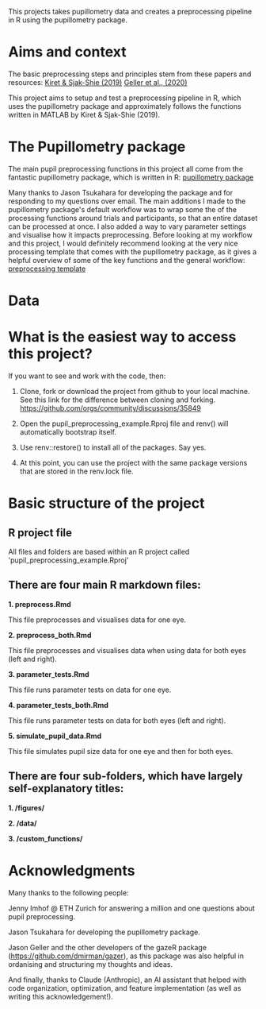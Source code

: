 This projects takes pupillometry data and creates a preprocessing pipeline in R using the pupillometry package.

# Aims and context #

The basic preprocessing steps and principles stem from these papers and resources:
[Kiret & Sjak-Shie (2019)](https://link.springer.com/article/10.3758/s13428-018-1075-y)
[Geller et al., (2020)](https://link.springer.com/article/10.3758/s13428-020-01374-8)

This project aims to setup and test a preprocessing pipeline in R, which uses the pupillometry package and approximately follows the functions written in MATLAB by Kiret & Sjak-Shie (2019).


# The Pupillometry package #

The main pupil preprocessing functions in this project all come from the fantastic pupillometry package, which is written in R:
[pupillometry package](https://dr-jt.github.io/pupillometry/index.html)

Many thanks to Jason Tsukahara for developing the package and for responding to my questions over email.
The main additions I made to the pupillometry package's default workflow was to wrap some the of the processing functions around trials and participants, so that an entire dataset can be processed at once.
I also added a way to vary parameter settings and visualise how it impacts preprocessing. 
Before looking at my workflow and this project, I would definitely recommend looking at the very nice processing template that comes with the pupillometry package, as it gives a helpful overview of some of the key functions and the general workflow:
[preprocessing template](https://dr-jt.github.io/pupillometry/articles/preprocess_overview.html)

# Data #



# What is the easiest way to access this project? #

If you want to see and work with the code, then:

1. Clone, fork or download the project from github to your local machine.
See this link for the difference between cloning and forking. https://github.com/orgs/community/discussions/35849

2. Open the pupil_preprocessing_example.Rproj file and renv() will automatically bootstrap itself.

3. Use renv::restore() to install all of the packages. Say yes.

4. At this point, you can use the project with the same package versions that are stored in the renv.lock file.


# Basic structure of the project #

## R project file ##

All files and folders are based within an R project called 'pupil_preprocessing_example.Rproj'

## There are four main R markdown files: ##

**1. preprocess.Rmd**

This file preprocesses and visualises data for one eye.

**2. preprocess_both.Rmd**

This file preprocesses and visualises data when using data for both eyes (left and right).

**3. parameter_tests.Rmd**

This file runs parameter tests on data for one eye.

**4. parameter_tests_both.Rmd**

This file runs parameter tests on data for both eyes (left and right).

**5. simulate_pupil_data.Rmd**

This file simulates pupil size data for one eye and then for both eyes.

## There are four sub-folders, which have largely self-explanatory titles: ##

**1. /figures/**

**2. /data/**

**3. /custom_functions/**


# Acknowledgments #

Many thanks to the following people:

Jenny Imhof @ ETH Zurich for answering a million and one questions about pupil preprocessing.

Jason Tsukahara for developing the pupillometry package.

Jason Geller and the other developers of the gazeR package (https://github.com/dmirman/gazer), as this package was also helpful in ordanising and structuring my thoughts and ideas.

And finally, thanks to Claude (Anthropic), an AI assistant that helped with code organization, optimization, and feature implementation (as well as writing this acknowledgement!).

